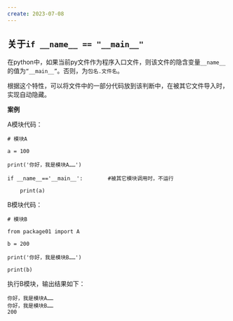 ```yaml
---
create: 2023-07-08
---
```

## 关于`if __name__ == "__main__"`

在python中，如果当前py文件作为程序入口文件，则该文件的隐含变量`__name__`的值为`“__main__”`。否则，为`包名.文件名`。

根据这个特性，可以将文件中的一部分代码放到该判断中，在被其它文件导入时，实现自动隐藏。

**案例**

A模块代码：

```python3
# 模块A

a = 100

print('你好，我是模块A……')

if __name__=='__main__':		#被其它模块调用时，不运行

    print(a)
```

B模块代码：

```python3
# 模块B

from package01 import A

b = 200

print('你好，我是模块B……')

print(b)
```

执行B模块，输出结果如下：

```python3
你好，我是模块A……
你好，我是模块B……
200
```